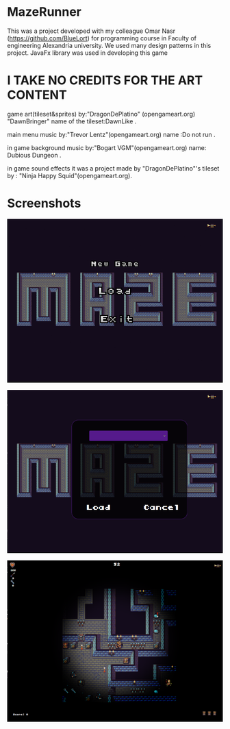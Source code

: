 # MazeRunner
This was a project developed with my colleague Omar Nasr (https://github.com/BlueLort) for programming course in Faculty of engineering Alexandria university.
We used many design patterns in this project.
JavaFx library was used in developing this game

# I TAKE NO CREDITS FOR THE ART CONTENT

game art(tileset&sprites) by:"DragonDePlatino" (opengameart.org)
"DawnBringer" name of the tileset:DawnLike .

main menu music by:"Trevor Lentz"(opengameart.org)
name :Do not run .

in game background music by:"Bogart VGM"(opengameart.org)
name: Dubious Dungeon .

in game sound effects it was a project made by "DragonDePlatino"'s tileset by : "Ninja Happy Squid"(opengameart.org).

# Screenshots

![](screenshots/menu.PNG)

![](screenshots/loadingMenu.PNG)

![](screenshots/Game.PNG)
